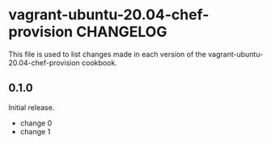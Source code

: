 # vagrant-ubuntu-20.04-chef-provision CHANGELOG

This file is used to list changes made in each version of the vagrant-ubuntu-20.04-chef-provision cookbook.

## 0.1.0

Initial release.

- change 0
- change 1

